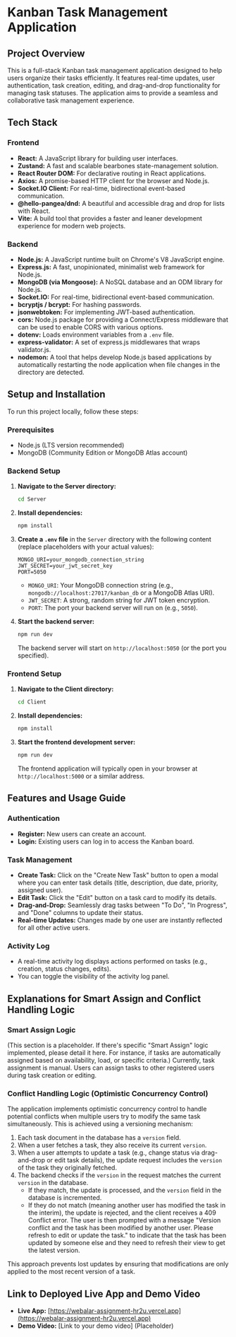 # Kanban Task Management Application

## Project Overview
This is a full-stack Kanban task management application designed to help users organize their tasks efficiently. It features real-time updates, user authentication, task creation, editing, and drag-and-drop functionality for managing task statuses. The application aims to provide a seamless and collaborative task management experience.

## Tech Stack
### Frontend
*   **React:** A JavaScript library for building user interfaces.
*   **Zustand:** A fast and scalable bearbones state-management solution.
*   **React Router DOM:** For declarative routing in React applications.
*   **Axios:** A promise-based HTTP client for the browser and Node.js.
*   **Socket.IO Client:** For real-time, bidirectional event-based communication.
*   **@hello-pangea/dnd:** A beautiful and accessible drag and drop for lists with React.
*   **Vite:** A build tool that provides a faster and leaner development experience for modern web projects.

### Backend
*   **Node.js:** A JavaScript runtime built on Chrome's V8 JavaScript engine.
*   **Express.js:** A fast, unopinionated, minimalist web framework for Node.js.
*   **MongoDB (via Mongoose):** A NoSQL database and an ODM library for Node.js.
*   **Socket.IO:** For real-time, bidirectional event-based communication.
*   **bcryptjs / bcrypt:** For hashing passwords.
*   **jsonwebtoken:** For implementing JWT-based authentication.
*   **cors:** Node.js package for providing a Connect/Express middleware that can be used to enable CORS with various options.
*   **dotenv:** Loads environment variables from a `.env` file.
*   **express-validator:** A set of express.js middlewares that wraps validator.js.
*   **nodemon:** A tool that helps develop Node.js based applications by automatically restarting the node application when file changes in the directory are detected.

## Setup and Installation

To run this project locally, follow these steps:

### Prerequisites
*   Node.js (LTS version recommended)
*   MongoDB (Community Edition or MongoDB Atlas account)

### Backend Setup

1.  **Navigate to the Server directory:**
    ```bash
    cd Server
    ```
2.  **Install dependencies:**
    ```bash
    npm install
    ```
3.  **Create a `.env` file** in the `Server` directory with the following content (replace placeholders with your actual values):
    ```
    MONGO_URI=your_mongodb_connection_string
    JWT_SECRET=your_jwt_secret_key
    PORT=5050
    ```
    *   `MONGO_URI`: Your MongoDB connection string (e.g., `mongodb://localhost:27017/kanban_db` or a MongoDB Atlas URI).
    *   `JWT_SECRET`: A strong, random string for JWT token encryption.
    *   `PORT`: The port your backend server will run on (e.g., `5050`).

4.  **Start the backend server:**
    ```bash
    npm run dev
    ```
    The backend server will start on `http://localhost:5050` (or the port you specified).

### Frontend Setup

1.  **Navigate to the Client directory:**
    ```bash
    cd Client
    ```
2.  **Install dependencies:**
    ```bash
    npm install
    ```
3.  **Start the frontend development server:**
    ```bash
    npm run dev
    ```
    The frontend application will typically open in your browser at `http://localhost:5000` or a similar address.

## Features and Usage Guide

### Authentication
*   **Register:** New users can create an account.
*   **Login:** Existing users can log in to access the Kanban board.

### Task Management
*   **Create Task:** Click on the "Create New Task" button to open a modal where you can enter task details (title, description, due date, priority, assigned user).
*   **Edit Task:** Click the "Edit" button on a task card to modify its details.
*   **Drag-and-Drop:** Seamlessly drag tasks between "To Do", "In Progress", and "Done" columns to update their status.
*   **Real-time Updates:** Changes made by one user are instantly reflected for all other active users.

### Activity Log
*   A real-time activity log displays actions performed on tasks (e.g., creation, status changes, edits).
*   You can toggle the visibility of the activity log panel.

## Explanations for Smart Assign and Conflict Handling Logic

### Smart Assign Logic
(This section is a placeholder. If there's specific "Smart Assign" logic implemented, please detail it here. For instance, if tasks are automatically assigned based on availability, load, or specific criteria.)
Currently, task assignment is manual. Users can assign tasks to other registered users during task creation or editing.

### Conflict Handling Logic (Optimistic Concurrency Control)
The application implements optimistic concurrency control to handle potential conflicts when multiple users try to modify the same task simultaneously. This is achieved using a versioning mechanism:
1.  Each task document in the database has a `version` field.
2.  When a user fetches a task, they also receive its current `version`.
3.  When a user attempts to update a task (e.g., change status via drag-and-drop or edit task details), the update request includes the `version` of the task they originally fetched.
4.  The backend checks if the `version` in the request matches the current `version` in the database.
    *   If they match, the update is processed, and the `version` field in the database is incremented.
    *   If they do not match (meaning another user has modified the task in the interim), the update is rejected, and the client receives a 409 Conflict error. The user is then prompted with a message "Version conflict and the task has been modified by another user. Please refresh to edit or update the task." to indicate that the task has been updated by someone else and they need to refresh their view to get the latest version.

This approach prevents lost updates by ensuring that modifications are only applied to the most recent version of a task.

## Link to Deployed Live App and Demo Video
*   **Live App:** [https://webalar-assignment-hr2u.vercel.app](https://webalar-assignment-hr2u.vercel.app)
*   **Demo Video:** [Link to your demo video] (Placeholder) 